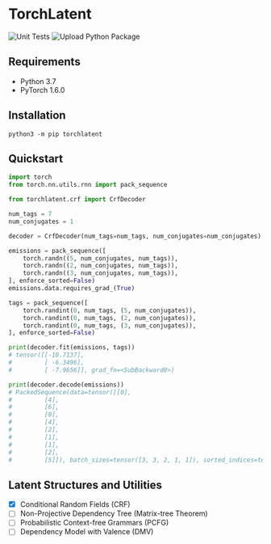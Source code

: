 # TorchLatent

![Unit Tests](https://github.com/speedcell4/torchlatent/workflows/Unit%20Tests/badge.svg)
![Upload Python Package](https://github.com/speedcell4/torchlatent/workflows/Upload%20Python%20Package/badge.svg)

## Requirements

- Python 3.7
- PyTorch 1.6.0

## Installation

`python3 -m pip torchlatent`

## Quickstart

```python
import torch
from torch.nn.utils.rnn import pack_sequence

from torchlatent.crf import CrfDecoder

num_tags = 7
num_conjugates = 1

decoder = CrfDecoder(num_tags=num_tags, num_conjugates=num_conjugates)

emissions = pack_sequence([
    torch.randn((5, num_conjugates, num_tags)),
    torch.randn((2, num_conjugates, num_tags)),
    torch.randn((3, num_conjugates, num_tags)),
], enforce_sorted=False)
emissions.data.requires_grad_(True)

tags = pack_sequence([
    torch.randint(0, num_tags, (5, num_conjugates)),
    torch.randint(0, num_tags, (2, num_conjugates)),
    torch.randint(0, num_tags, (3, num_conjugates)),
], enforce_sorted=False)

print(decoder.fit(emissions, tags))
# tensor([[-10.7137],
#         [ -6.3496],
#         [ -7.9656]], grad_fn=<SubBackward0>)

print(decoder.decode(emissions))
# PackedSequence(data=tensor([[0],
#         [4],
#         [6],
#         [0],
#         [4],
#         [2],
#         [1],
#         [1],
#         [2],
#         [5]]), batch_sizes=tensor([3, 3, 2, 1, 1]), sorted_indices=tensor([0, 2, 1]), unsorted_indices=tensor([0, 2, 1]))
```

## Latent Structures and Utilities

- [x] Conditional Random Fields (CRF)
- [ ] Non-Projective Dependency Tree (Matrix-tree Theorem)
- [ ] Probabilistic Context-free Grammars (PCFG)
- [ ] Dependency Model with Valence (DMV)